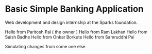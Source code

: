 # Basic Simple Banking Application
Web development and design internship at the Sparks foundation.

Hello from Paritosh Pal ( the owner )
Hello from Ram Lakhan
Hello from Saish Badhe
Hello from Onkar Borkute 
Hello from Samruddhi Pal


Simulating changes from some one else
